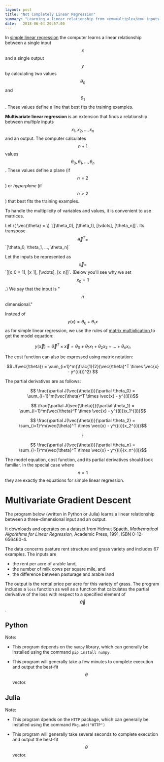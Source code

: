 ```yaml
---
layout: post
title: "Not Completely Linear Regression"
summary: "Learning a linear relationship from <em>multiple</em> inputs to one output."
date:   2018-06-04 20:57:00
---
```


In [simple linear regression](/2018/06/01/linear-regression) the computer
learns a linear relationship between a single input $$ x $$ and a single output
$$ y $$ by calculating two values $$\theta_0$$ and $$\theta_1$$. These values
define a line that best fits the training examples.

<span id="multivariate-linear-regression">**Multivariate linear regression**</span> is an extension that finds a relationship
between _multiple_ inputs $$ x_1, x_2, \dots, x_n $$ and an output. The
computer calculates $$n + 1$$ values $$\theta_0, \theta_1, ..., \theta_n$$.
These values define a plane (if $$ n = 2 $$) or _hyperplane_ (if $$ n > 2 $$)
that best fits the training examples.

To handle the multiplicity of variables and values, it is convenient to use
matrices. 

Let \\( \vec{\theta} = \\) \`[[\theta_0], [\theta_1], [\vdots], [\theta_n]]\`.
Its transpose $$ \vec{\theta}^T = $$ \`[\theta_0, \theta_1, ..., \theta_n]\`

Let the inputs be represented as $$ \vec{x} = $$ \`[[x_0 = 1], [x_1], [\vdots], [x_n]]\`. (Below you'll see why we set $$ x_0 = 1$$.) We say that the input is "$$n$$ dimensional." 

Instead of $$ y(x) = \theta_0  + \theta_1x $$ as for simple linear
regression, we use the rules of [matrix
multiplication <i class="fa fa-external-link-alt"></i>](https://en.wikipedia.org/wiki/Matrix_multiplication#Definition) to get the model equation:

$$ y(\vec{x}) = \vec{\theta}^T \times \vec{x} = \theta_0 + \theta_1x_1 + \theta_2x_2 + \dots + \theta_nx_n $$

The cost function can also be expressed using matrix notation:

$$ J(\vec{\theta}) = \sum_{i=1}^m{\frac{1}{2}(\vec{\theta}^T \times \vec{x} - y^{(i)})^2} $$

The partial derivatives are as follows:

$$ \frac{\partial J(\vec{\theta})}{\partial \theta_0} = \sum_{i=1}^m(\vec{\theta}^T \times \vec{x} - y^{(i)})$$

$$ \frac{\partial J(\vec{\theta})}{\partial \theta_1} = \sum_{i=1}^m(\vec{\theta}^T \times \vec{x} - y^{(i)})x_1^{(i)}$$

$$ \frac{\partial J(\vec{\theta})}{\partial \theta_2} = \sum_{i=1}^m(\vec{\theta}^T \times \vec{x} - y^{(i)})x_2^{(i)}$$

$$ \vdots $$

$$ \frac{\partial J(\vec{\theta})}{\partial \theta_n} = \sum_{i=1}^m(\vec{\theta}^T \times \vec{x} - y^{(i)})x_n^{(i)}$$

The model equation, cost function, and its partial derivatives should look familiar. In the special case where $$n = 1$$ they are exactly the equations for simple linear regression.

# Multivariate Gradient Descent

The program below (written in Python or Julia) learns a linear relationship
between a three-dimensional input and an output.

It downloads and operates on a dataset from Helmut Spaeth, _Mathematical Algorithms for Linear Regression,_ Academic Press, 1991, ISBN 0-12-656460-4.

The data concerns pasture rent structure and grass variety and includes 67
examples. The inputs are

* the rent per acre of arable land,
* the number of milk cows per square mile, and
* the difference between pasturage and arable land

The output is the rental price per acre for this variety of grass. The program
includes a `loss` function as well as a function that calculates the partial
derivative of the loss with respect to a specified element of $$\vec{\theta}$$.

## Python

Note:

* This program depends on the `numpy` library, which can generally be installed
  using the command `pip install numpy`.
  
* This program will generally take a few minutes to complete execution and output the best-fit $$\theta$$ vector.

<script src="https://gist.github.com/mspandit/be155af1cc475ef7ac026e663bcf4c93.js"></script>

## Julia

Note:

* This program dpends on the `HTTP` package, which can generally be installed
  using the command `Pkg.add("HTTP")`

* This program will generally take several seconds to complete execution and output the best-fit $$\theta$$ vector.

<script src="https://gist.github.com/mspandit/2511130379af6fbc885d04c71e8868b3.js"></script>